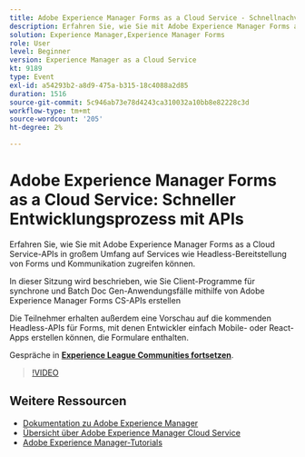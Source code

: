 ```yaml
---
title: Adobe Experience Manager Forms as a Cloud Service - Schnellnachverfolgung Ihrer Entwicklung mit APIs
description: Erfahren Sie, wie Sie mit Adobe Experience Manager Forms as a Cloud Service-APIs in großem Umfang auf Services wie Headless-Bereitstellung von Forms und Kommunikation zugreifen können. In dieser Sitzung wird beschrieben, wie Sie Client-Programme für synchrone und Batch Doc Gen-Anwendungsfälle mithilfe der Adobe Experience Manager Forms CS-API erstellen. Die Teilnehmer erhalten außerdem eine Vorschau auf die kommenden Headless-APIs für Forms, mit denen Entwickler einfach Mobile- oder React-Apps erstellen können, die Formulare enthalten.
solution: Experience Manager,Experience Manager Forms
role: User
level: Beginner
version: Experience Manager as a Cloud Service
kt: 9189
type: Event
exl-id: a54293b2-a8d9-475a-b315-18c4088a2d85
duration: 1516
source-git-commit: 5c946ab73e78d4243ca310032a10bb8e82228c3d
workflow-type: tm+mt
source-wordcount: '205'
ht-degree: 2%

---
```


# Adobe Experience Manager Forms as a Cloud Service: Schneller Entwicklungsprozess mit APIs

Erfahren Sie, wie Sie mit Adobe Experience Manager Forms as a Cloud Service-APIs in großem Umfang auf Services wie Headless-Bereitstellung von Forms und Kommunikation zugreifen können. 

In dieser Sitzung wird beschrieben, wie Sie Client-Programme für synchrone und Batch Doc Gen-Anwendungsfälle mithilfe von Adobe Experience Manager Forms CS-APIs erstellen

Die Teilnehmer erhalten außerdem eine Vorschau auf die kommenden Headless-APIs für Forms, mit denen Entwickler einfach Mobile- oder React-Apps erstellen können, die Formulare enthalten.

Gespräche in **[Experience League Communities fortsetzen](https://adobe.ly/3zKLQrw)**.

>[!VIDEO](https://video.tv.adobe.com/v/337724/?quality=12&learn=on&hidetitle=true)

## Weitere Ressourcen

- [Dokumentation zu Adobe Experience Manager](https://experienceleague.adobe.com/docs/experience-manager-cloud-service.html)
- [Übersicht über Adobe Experience Manager Cloud Service](https://experienceleague.adobe.com/docs/experience-manager-cloud-service/overview/home.html)
- [Adobe Experience Manager-Tutorials](https://experienceleague.adobe.com/docs/experience-manager-tutorials.html)
